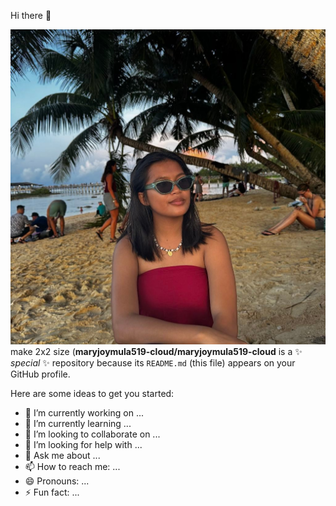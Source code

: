Hi there 👋

![](https://github.com/maryjoymula519-cloud/maryjoymula519-cloud/blob/15102ca085d1a309d88399d3be6058a117d06bb4/506616875_1933659117382611_293939344000661871_n.jpg)
make 2x2 size
(**maryjoymula519-cloud/maryjoymula519-cloud** is a ✨ _special_ ✨ repository because its `README.md` (this file) appears on your GitHub profile.

Here are some ideas to get you started:

- 🔭 I’m currently working on ...
- 🌱 I’m currently learning ...
- 👯 I’m looking to collaborate on ...
- 🤔 I’m looking for help with ...
- 💬 Ask me about ...
- 📫 How to reach me: ...
- 😄 Pronouns: ...
- ⚡ Fun fact: ...


